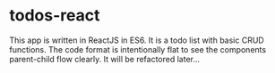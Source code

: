 # todos-react

This app is written in ReactJS in ES6.  It is a todo list with basic CRUD functions.  The code format is intentionally flat to see the components parent-child flow clearly.  It will be refactored later...

